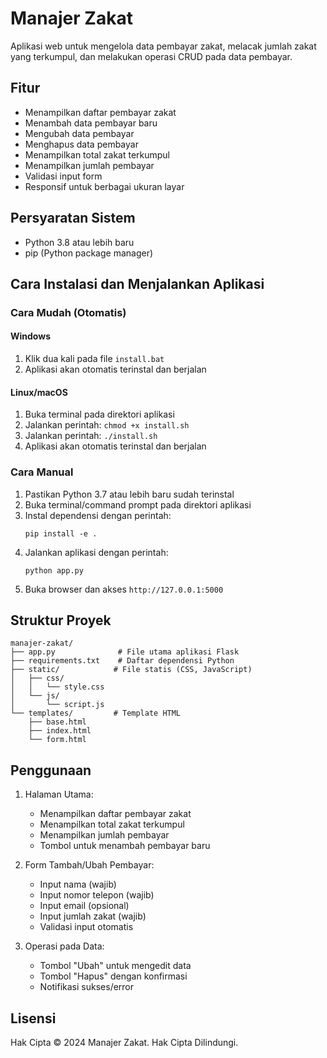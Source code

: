 # Manajer Zakat

Aplikasi web untuk mengelola data pembayar zakat, melacak jumlah zakat yang terkumpul, dan melakukan operasi CRUD pada data pembayar.

## Fitur

- Menampilkan daftar pembayar zakat
- Menambah data pembayar baru
- Mengubah data pembayar
- Menghapus data pembayar
- Menampilkan total zakat terkumpul
- Menampilkan jumlah pembayar
- Validasi input form
- Responsif untuk berbagai ukuran layar

## Persyaratan Sistem

- Python 3.8 atau lebih baru
- pip (Python package manager)

## Cara Instalasi dan Menjalankan Aplikasi

### Cara Mudah (Otomatis)

#### Windows
1. Klik dua kali pada file `install.bat`
2. Aplikasi akan otomatis terinstal dan berjalan

#### Linux/macOS
1. Buka terminal pada direktori aplikasi
2. Jalankan perintah: `chmod +x install.sh`
3. Jalankan perintah: `./install.sh`
4. Aplikasi akan otomatis terinstal dan berjalan

### Cara Manual

1. Pastikan Python 3.7 atau lebih baru sudah terinstal
2. Buka terminal/command prompt pada direktori aplikasi
3. Instal dependensi dengan perintah:
   ```
   pip install -e .
   ```
4. Jalankan aplikasi dengan perintah:
   ```
   python app.py
   ```
5. Buka browser dan akses `http://127.0.0.1:5000`

## Struktur Proyek

```
manajer-zakat/
├── app.py              # File utama aplikasi Flask
├── requirements.txt    # Daftar dependensi Python
├── static/            # File statis (CSS, JavaScript)
│   ├── css/
│   │   └── style.css
│   └── js/
│       └── script.js
└── templates/         # Template HTML
    ├── base.html
    ├── index.html
    └── form.html
```

## Penggunaan

1. Halaman Utama:
   - Menampilkan daftar pembayar zakat
   - Menampilkan total zakat terkumpul
   - Menampilkan jumlah pembayar
   - Tombol untuk menambah pembayar baru

2. Form Tambah/Ubah Pembayar:
   - Input nama (wajib)
   - Input nomor telepon (wajib)
   - Input email (opsional)
   - Input jumlah zakat (wajib)
   - Validasi input otomatis

3. Operasi pada Data:
   - Tombol "Ubah" untuk mengedit data
   - Tombol "Hapus" dengan konfirmasi
   - Notifikasi sukses/error

## Lisensi

Hak Cipta © 2024 Manajer Zakat. Hak Cipta Dilindungi. 